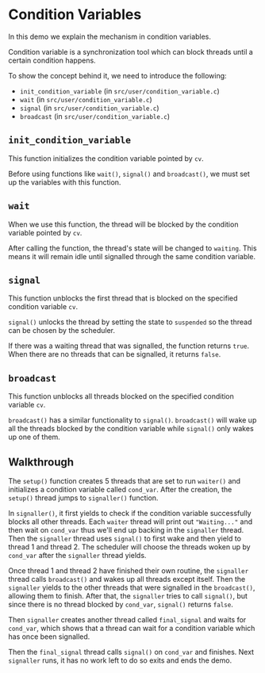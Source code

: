 # Condition Variables

In this demo we explain the mechanism in condition variables.

Condition variable is a synchronization tool which can block threads until a certain condition happens. 

To show the concept behind it, we need to introduce the following:

* `init_condition_variable` (in `src/user/condition_variable.c`)
* `wait` (in `src/user/condition_variable.c`)
* `signal` (in `src/user/condition_variable.c`)
* `broadcast` (in `src/user/condition_variable.c`)

## `init_condition_variable`

This function initializes the condition variable pointed by `cv`.

Before using functions like `wait()`, `signal()` and `broadcast()`, we must set up the variables with this function.

## `wait`

When we use this function, the thread will be blocked by the condition variable pointed by `cv`.

After calling the function, the thread's state will be changed to `waiting`. This means it will remain idle until signalled through the same condition variable.

## `signal`

This function unblocks the first thread that is blocked on the specified condition variable `cv`.

`signal()` unlocks the thread by setting the state to `suspended` so the thread can be chosen by the scheduler.

If there was a waiting thread that was signalled, the function returns `true`. When there are no threads that can be signalled, it returns `false`.

## `broadcast`

This function unblocks all threads blocked on the specified condition variable `cv`.

`broadcast()` has a similar functionality to `signal()`. `broadcast()` will wake up all the threads blocked by the condition variable while `signal()` only wakes up one of them.

## Walkthrough

The `setup()` function creates 5 threads that are set to run `waiter()` and initializes a condition variable called `cond_var`. After the creation, the `setup()` thread jumps to `signaller()` function.

In `signaller()`, it first yields to check if the condition variable successfully blocks all other threads. Each `waiter` thread will print out `"Waiting..."` and then wait on `cond_var` thus we'll end up backing in the `signaller` thread. Then the `signaller` thread uses `signal()` to first wake and then yield to thread 1 and thread 2. The scheduler will choose the threads woken up by `cond_var` after the `signaller` thread yields.

Once thread 1 and thread 2 have finished their own routine, the `signaller` thread calls `broadcast()` and wakes up all threads except itself. Then the `signaller` yields to the other threads that were signalled in the `broadcast()`, allowing them to finish. After that, the `signaller` tries to call `signal()`, but since there is no thread blocked by `cond_var`, `signal()` returns `false`.

Then `signaller` creates another thread called `final_signal` and waits for `cond_var`, which shows that a thread can wait for a condition variable which has once been signalled.

Then the `final_signal` thread calls `signal()` on `cond_var` and finishes. Next `signaller` runs, it has no work left to do so exits and ends the demo.
